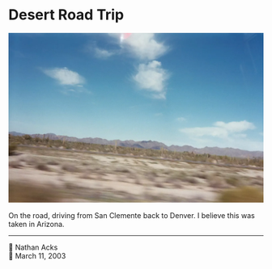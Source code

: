 # Desert Road Trip

![A view of the Arizona desert taken from a moving car](assets/9e1d01102202d46d3f66414ba663c85b.webp)

On the road, driving from San Clemente back to Denver. I believe this was taken in Arizona.

- - - -

<span aria-hidden="true">👤</span> Nathan Acks  
<span aria-hidden="true">📅</span> March 11, 2003
